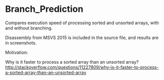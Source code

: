 # Branch_Prediction
Compares execution speed of processing sorted and unsorted arrays, with and without branching.

Disassembly from MSVS 2015 is included in the source file, and results are in screenshots.

Motivation:

Why is it faster to process a sorted array than an unsorted array?
http://stackoverflow.com/questions/11227809/why-is-it-faster-to-process-a-sorted-array-than-an-unsorted-array

